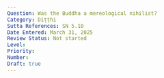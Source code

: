 ```yaml
---
Question: Was the Buddha a mereological nihilist?
Category: Diṭṭhi
Sutta References: SN 5.10
Date Entered: March 31, 2025
Review Status: Not started
Level: 
Priority: 
Number: 
Draft: true
---
```

